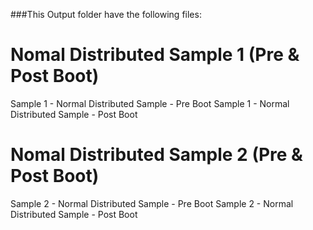 ###This Output folder have the following files:

Nomal Distributed Sample 1 (Pre & Post Boot)
============================================
Sample 1 - Normal Distributed Sample - Pre Boot
Sample 1 - Normal Distributed Sample - Post Boot

Nomal Distributed Sample 2 (Pre & Post Boot)
============================================
Sample 2 - Normal Distributed Sample - Pre Boot
Sample 2 - Normal Distributed Sample - Post Boot
